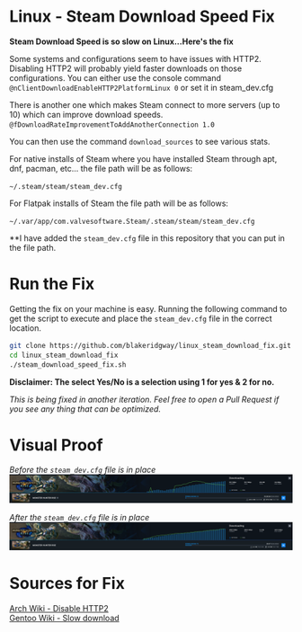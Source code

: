 # Linux - Steam Download Speed Fix

<b>Steam Download Speed is so slow on Linux...Here's the fix</b>

Some systems and configurations seem to have issues with HTTP2. Disabling HTTP2 will probably yield faster downloads on those configurations. You can either use the console command `@nClientDownloadEnableHTTP2PlatformLinux 0` or set it in steam_dev.cfg

There is another one  which makes Steam connect to more servers (up to 10) which can improve download speeds.  
`@fDownloadRateImprovementToAddAnotherConnection 1.0`

You can then use the command `download_sources` to see various stats.  

For native installs of Steam where you have installed Steam through apt, dnf, pacman, etc... the file path will be as follows:

`~/.steam/steam/steam_dev.cfg`

For Flatpak installs of Steam the file path will be as follows:

`~/.var/app/com.valvesoftware.Steam/.steam/steam/steam_dev.cfg`

**I have added the `steam_dev.cfg` file in this repository that you can put in the file path.

# Run the Fix

Getting the fix on your machine is easy. Running the following command to get the script to execute and place the `steam_dev.cfg` file in the correct location.

```bash
git clone https://github.com/blakeridgway/linux_steam_download_fix.git
cd linux_steam_download_fix
./steam_download_speed_fix.sh
```

**Disclaimer: The select Yes/No is a selection using 1 for yes & 2 for no.** 

*This is being fixed in another iteration. Feel free to open a Pull Request if you see any thing that can be optimized.*

# Visual Proof
_Before the `steam_dev.cfg` file is in place_
![BeforeSteamDevFix](screenshots/before.png)

_After the `steam_dev.cfg` file is in place_
![AfterSteamDevFix](screenshots/after.png)

# Sources for Fix

[Arch Wiki - Disable HTTP2](https://wiki.archlinux.org/title/steam#Disable_HTTP2_for_faster_downloads)  
[Gentoo Wiki - Slow download](https://wiki.gentoo.org/wiki/Steam/Client_troubleshooting#Slow_download_or_limited)